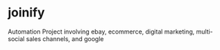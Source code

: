 # joinify
Automation Project involving ebay, ecommerce, digital marketing, multi-social sales channels, and google
